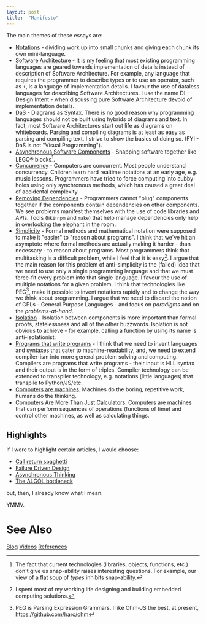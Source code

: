```yaml
---
layout: post
title:  "Manifesto"
---
```

The main themes of these essays are:

- <u>Notations</u> - dividing work up into small chunks and giving each chunk its own mini-language.
- <u>Software Architecture</u> - It is my feeling that most existing programming languages are geared towards implementation of details instead of description of Software Architecture.  For example, any language that requires the programmer to describe types or to use an operator, such as `+`, is a language of implementation details.  I favour the use of dataless languages for describing Software Architectures.  I use the name DI - Design Intent - when discussing pure Software Architecture devoid of implementation details.
- <u>DaS</u> - Diagrams as Syntax.  There is no good reason why programming languages should not be built using hybrids of diagrams and text.  In fact, most Software Architectures start out life as diagrams on whiteboards.  Parsing and compiling diagrams is at least as easy as parsing and compiling text.  I strive to show the basics of doing so.  (FYI - DaS is not "Visual Programming").
- <u>Asynchronous Software Components</u> - Snapping software together like LEGO® blocks[^2].
- <u>Concurrency</u> - Computers are concurrent.  Most people understand concurrency.  Children learn hard realtime notations at an early age, e.g. music lessons.  Programmers have tried to force computing into cubby-holes using only synchronous methods, which has caused a great deal of accidental complexity.
- <u>Removing Dependencies</u> - Programmers cannot "plug" components together if the components contain dependencies on other components.  We see problems manifest themselves with the use of code libraries and APIs.  Tools (like `npm` and `make`) that help manage dependencies only help in overlooking the elephant in the room.
- <u>Simplicity</u> - Formal methods and mathematical notation were supposed to make it "easier" to "reason about programs".  I think that we've hit an asymptote where formal methods are actually making it harder - than necessary - to reason about programs.  Most programmers think that multitasking is a difficult problem, while I feel that it is easy[^1].  I argue that the main reason for this problem of anti-simplicity is the (failed) idea that we need to use only a single programming language and that we must force-fit every problem into that single language.  I favour the use of multiple notations for a given problem.  I think that technologies like PEG[^3], make it possible to invent notations rapidly and to change the way we think about programming.  I argue that we need to discard the notion of GPLs - General Purpose Languages - and focus on *paradigms* and on the *problems-at-hand*.
- <u>Isolation</u> - Isolation between components is more important than formal proofs, statelessness and all of the other buzzwords.  Isolation is not obvious to achieve - for example, calling a function by using its name is anti-isolationist.
- <u>Programs that write programs</u> - I think that we need to invent languages and syntaxes that cater to machine-readability, and, we need to extend compiler-ism into more general problem solving and computing.  Compilers are programs that write programs - their input is HLL syntax and their output is in the form of triples.  Compiler technology can be extended to transpiler technology, e.g. notations (little languages) that transpile to Python/JS/etc.
- <u>Computers are machines</u>.  Machines do the boring, repetitive work, humans do the thinking.
- <u>Computers Are More Than Just Calculators</u>.  Computers are machines that can perform sequences of operations (functions of time) and control other machines, as well as calculating things.

[^1]:I spent most of my working life designing and building embedded computing solutions.
[^2]: The fact that current technologies (libraries, objects, functions, etc.) don't give us snap-ability raises interesting questions. For example, our view of a flat soup of *types* inhibits snap-ability.
[^3]: PEG is Parsing Expression Grammars.  I like Ohm-JS the best, at present, https://github.com/harc/ohm

## Highlights

If I were to highlight certain articles, I would choose:

- [Call return spaghetti](https://guitarvydas.github.io/2020/12/09/CALL-RETURN-Spaghetti.html)
- [Failure Driven Design](https://guitarvydas.github.io/2021/04/23/Failure-Driven-Design.html)
- [Asynchronous Thinking](https://guitarvydas.github.io/2021/07/06/Asynchronous-Thinking.html)
- [The ALGOL bottleneck](https://guitarvydas.github.io/2020/12/25/The-ALGOL-Bottleneck.html)

but, then, I already know what I mean.  

YMMV.

# See Also

[Blog](https://guitarvydas.github.io)
[Videos](https://www.youtube.com/channel/UC2bdO9l84VWGlRdeNy5)
[References](https://guitarvydas.github.io/2021/01/14/References.html)

<script src="https://utteranc.es/client.js" 
        repo="guitarvydas/guitarvydas.github.io" 
        issue-term="pathname" 
        theme="github-light" 
        crossorigin="anonymous" 
        async> 
</script> 
